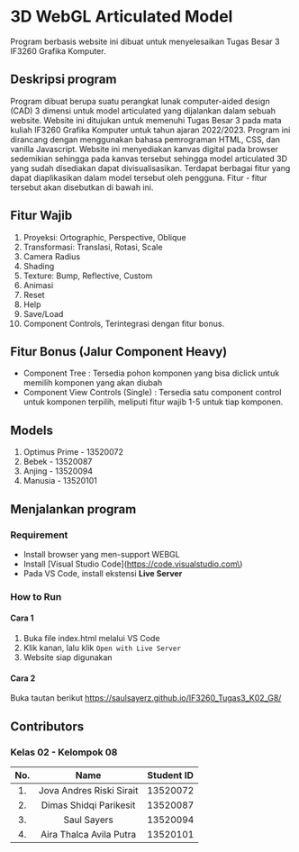 # 3D WebGL Articulated Model
Program berbasis website ini dibuat untuk menyelesaikan Tugas Besar 3 IF3260 Grafika Komputer.

## Deskripsi program
Program dibuat berupa suatu perangkat lunak computer-aided design (CAD) 3 dimensi untuk model articulated yang dijalankan dalam sebuah website. Website ini ditujukan untuk memenuhi Tugas Besar 3 pada mata kuliah IF3260 Grafika Komputer untuk tahun ajaran 2022/2023. Program ini dirancang dengan menggunakan bahasa pemrograman HTML, CSS, dan vanilla Javascript.
Website ini menyediakan kanvas digital pada browser sedemikian sehingga pada kanvas tersebut sehingga model articulated 3D yang sudah disediakan dapat divisualisasikan. Terdapat berbagai fitur yang dapat diaplikasikan dalam model tersebut oleh pengguna. Fitur - fitur tersebut akan disebutkan di bawah ini.

## Fitur Wajib

1. Proyeksi: Ortographic, Perspective, Oblique
2. Transformasi: Translasi, Rotasi, Scale
3. Camera Radius
4. Shading
5. Texture: Bump, Reflective, Custom
6. Animasi
7. Reset
8. Help
9. Save/Load
10. Component Controls, Terintegrasi dengan fitur bonus.

## Fitur Bonus (Jalur Component Heavy)
- Component Tree : Tersedia pohon komponen yang bisa diclick untuk memilih komponen yang akan diubah
- Component View Controls (Single) : Tersedia satu component control untuk komponen terpilih, meliputi fitur wajib 1-5 untuk tiap komponen. 

## Models
1. Optimus Prime - 13520072
2. Bebek - 13520087
3. Anjing - 13520094
4. Manusia - 13520101

## Menjalankan program
### Requirement
- Install browser yang men-support WEBGL
- Install [Visual Studio Code](https://code.visualstudio.com\)
- Pada VS Code, install ekstensi <strong>Live Server</strong>

### How to Run
#### Cara 1
1. Buka file index.html melalui VS Code
2. Klik kanan, lalu klik `Open with Live Server`
3. Website siap digunakan
#### Cara 2
Buka tautan berikut https://saulsayerz.github.io/IF3260_Tugas3_K02_G8/

## Contributors
### Kelas 02 - Kelompok 08
| No. | Name | Student ID |
| :---: | :---: | :---: |
| 1. | Jova Andres Riski Sirait | 13520072 |
| 2. | Dimas Shidqi Parikesit | 13520087 |
| 3. | Saul Sayers | 13520094 |
| 4. | Aira Thalca Avila Putra | 13520101 |
